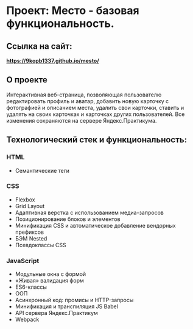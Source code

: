 # Проект: Место - базовая функциональность.
## Ссылка на сайт:

**https://9kopb1337.github.io/mesto/**


## О проекте
Интерактивная веб-страница, позволяющая пользователю редактировать профиль и аватар, добавить новую карточку с фотографией и описанием места, удалить свои карточки, ставить и удалять на своих карточках и карточках других пользователей. Все изменения сохраняются на сервере Яндекс.Практикума.

## Технологический стек и функциональность:
### HTML 
* Семантические теги
### CSS
* Flexbox
* Grid Layout
* Адаптивная верстка с использованием медиа-запросов
* Позиционирование блоков и элементов
* Минификация CSS и автоматическое добавление вендорных префиксов
* БЭМ Nested
* Псевдоклассы CSS
### JavaScript
* Модульные окна с формой
* «Живая» валидация форм
* ES6-классы
* ООП
* Асинхронный код: промисы и HTTP-запросы
* Минификация и транспиляция JS Babel
* API сервера Яндекс.Практикум
* Webpack
